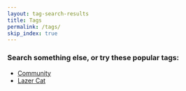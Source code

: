 ```yaml
---
layout: tag-search-results
title: Tags
permalink: /tags/
skip_index: true
---
```


### Search something else, or try these popular tags:

- [Community](/tags/?q=community 'Community')
- [Lazer Cat](/tags/?q=lazer+cat 'Lazer Cat')
